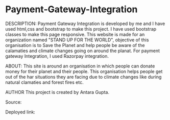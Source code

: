 # Payment-Gateway-Integration


DESCRIPTION: Payment Gateway Integration is developed by me and I have used html,css and bootstrap to make this project. I have used bootstrap classes to make this page responsive. This website is made for an organization named "STAND UP FOR THE WORLD", objective of this organisation is to Save the Planet and help people be aware of the calamaties and climate changes going on around the planat.
For payment gateway Integration, I used Razorpay integration.

ABOUT: This site is around an organisation in which people can donate money for their planet and their people. This organisation helps people get out of the har situations they are facing due to climate changes like during natural clamaties and forest fires etc. 

AUTHOR This project is created by Antara Gupta.

Source: 

Deployed link: 

